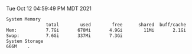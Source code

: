 Tue Oct 12 04:59:49 PM MDT 2021
```bash
System Memory
               total        used        free      shared  buff/cache   available
Mem:           7.7Gi       670Mi       4.9Gi        11Mi       2.1Gi       6.7Gi
Swap:          7.6Gi       337Mi       7.3Gi
System Storage
666M	.
```
```bash
